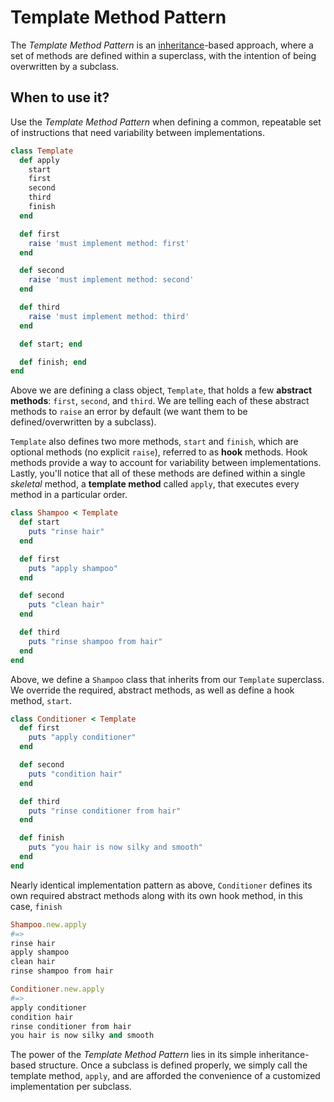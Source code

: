 Template Method Pattern
=======================

The *Template Method Pattern* is an [inheritance](/concepts/inheritance-vs-composition.md#inheritance)-based approach, where a set of methods are defined within a superclass, with the intention of being overwritten by a subclass.

## When to use it?

Use the *Template Method Pattern* when defining a common, repeatable set of instructions that need variability between implementations.

```ruby
class Template
  def apply
    start
    first
    second
    third
    finish
  end

  def first
    raise 'must implement method: first'
  end

  def second
    raise 'must implement method: second'
  end

  def third
    raise 'must implement method: third'
  end

  def start; end

  def finish; end
end
```

Above we are defining a class object, `Template`, that holds a few **abstract methods**: `first`, `second`, and `third`. We are telling each of these abstract methods to `raise` an error by default (we want them to be defined/overwritten by a subclass).

`Template` also defines two more methods, `start` and `finish`, which are optional methods (no explicit `raise`), referred to as **hook** methods. Hook methods provide a way to account for variability between implementations. Lastly, you'll notice that all of these methods are defined within a single *skeletal* method, a **template method** called `apply`, that executes every method in a particular order.

```ruby
class Shampoo < Template
  def start
    puts "rinse hair"
  end

  def first
    puts "apply shampoo"
  end

  def second
    puts "clean hair"
  end

  def third
    puts "rinse shampoo from hair"
  end
end
```

Above, we define a `Shampoo` class that inherits from our `Template` superclass. We override the required, abstract methods, as well as define a hook method, `start`.

```ruby
class Conditioner < Template
  def first
    puts "apply conditioner"
  end

  def second
    puts "condition hair"
  end

  def third
    puts "rinse conditioner from hair"
  end

  def finish
    puts "you hair is now silky and smooth"
  end
end
```

Nearly identical implementation pattern as above, `Conditioner` defines its own required abstract methods along with its own hook method, in this case, `finish`

```ruby
Shampoo.new.apply
#=>
rinse hair
apply shampoo
clean hair
rinse shampoo from hair

Conditioner.new.apply
#=>
apply conditioner
condition hair
rinse conditioner from hair
you hair is now silky and smooth
```

The power of the *Template Method Pattern* lies in its simple inheritance-based structure. Once a subclass is defined properly, we simply call the template method, `apply`, and are afforded the convenience of a customized implementation per subclass.
